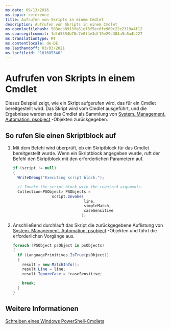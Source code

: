 ```yaml
---
ms.date: 09/13/2016
ms.topic: reference
title: Aufrufen von Skripts in einem Cmdlet
description: Aufrufen von Skripts in einem Cmdlet
ms.openlocfilehash: 503ecb8913fe61ef3f5ec6fe969c22c2319a4f12
ms.sourcegitcommit: 1dfd5554b70c7e8f4e3df19e29c384a9c0a4b227
ms.translationtype: MT
ms.contentlocale: de-DE
ms.lasthandoff: 03/03/2021
ms.locfileid: "101685346"
---
```

# <a name="how-to-invoke-scripts-within-a-cmdlet"></a>Aufrufen von Skripts in einem Cmdlet

Dieses Beispiel zeigt, wie ein Skript aufgerufen wird, das für ein Cmdlet bereitgestellt wird. Das Skript wird vom Cmdlet ausgeführt, und die Ergebnisse werden an das Cmdlet als Sammlung von [System. Management. Automation. psobject](/dotnet/api/System.Management.Automation.PSObject) -Objekten zurückgegeben.

## <a name="to-invoke-a-script-block"></a>So rufen Sie einen Skriptblock auf

1. Mit dem Befehl wird überprüft, ob ein Skriptblock für das Cmdlet bereitgestellt wurde. Wenn ein Skriptblock angegeben wurde, ruft der Befehl den Skriptblock mit den erforderlichen Parametern auf.

    ```csharp
    if (script != null)
    {
      WriteDebug("Executing script block.");

      // Invoke the script block with the required arguments.
      Collection<PSObject> PSObjects =
                     script.Invoke(
                                   line,
                                   simpleMatch,
                                   caseSensitive
                                  );
    ```

2. Anschließend durchläuft das Skript die zurückgegebene Auflistung von [System. Management. Automation. psobject](/dotnet/api/System.Management.Automation.PSObject) -Objekten und führt die erforderlichen Vorgänge aus.

    ```csharp
    foreach (PSObject psObject in psObjects)
    {
      if (LanguagePrimitives.IsTrue(psObject))
      {
        result = new MatchInfo();
        result.Line = line;
        result.IgnoreCase = !caseSensitive;

        break;
      }
    }

    ```

## <a name="see-also"></a>Weitere Informationen

[Schreiben eines Windows PowerShell-Cmdlets](./writing-a-windows-powershell-cmdlet.md)
